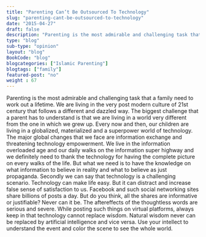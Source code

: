 ```yaml
--- 
title: "Parenting Can’t Be Outsourced To Technology" 
slug: "parenting-cant-be-outsourced-to-technology"
date: "2015-04-27" 
draft: false 
description: "Parenting is the most admirable and challenging task that a family need to work out a lifetime." 
type: "blog"
sub-type: "opinion" 
layout: "blog" 
BookCode: "blog"
blogcategories: ["Islamic Parenting"]
blogtags: ["family"]
featured-post: "no"
weight : 67
---  
```

 Parenting is the most admirable and challenging task that a family need to work out a lifetime. We are living in the very post modern culture of 21st century that follows a different and dazzled way. The biggest challenge that a parent has to understand is that we are living in a world very different from the one in which we grew up. Every now and then, our children are living in a globalized, materialized and a superpower world of technology. The major global changes that we face are information exchange and threatening technology empowerment. We live in the information overloaded age and our daily walks on the information super highway and we definitely need to thank the technology for having the complete picture on every walks of the life. But what we need is to have the knowledge on what information to believe in reality and what to believe as just propaganda. Secondly we can say that technology is a challenging scenario. Technology can make life easy. But it can distract and increase false sense of satisfaction to us. Facebook and such social networking sites share billions of posts a day. But do you think, all the shares are informative or justifiable? Never can it be. The aftereffects of the thoughtless words are serious and severe. While posting such things on virtual platforms, always keep in that technology cannot replace wisdom. Natural wisdom never can be replaced by artificial intelligence and vice versa. Use your intellect to understand the event and color the scene to see the whole world.

